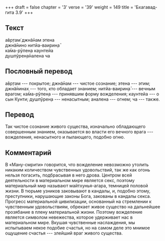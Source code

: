 +++
draft = false
chapter = '3'
verse = '39'
weight = 149
title = 'Бхагавад-гита 3.9'
+++
## Текст

а̄вр̣там̇ джн̃а̄нам этена  
джн̃а̄нино нитйа-ваирин̣а̄  
ка̄ма-рӯпен̣а каунтейа  
душпӯрен̣а̄налена ча

## Пословный перевод

а̄вр̣там --- покрытое; джн̃а̄нам --- чистое сознание; этена --- этим;
джн̃а̄нинах̣ --- того, кто обладает знанием; нитйа-ваирин̣а̄ --- вечным
врагом; ка̄ма-рӯпен̣а --- принявшим форму вожделения; каунтейа --- о сын
Кунти; душпӯрен̣а --- ненасытным; аналена --- огнем; ча --- также.

## Перевод

Так чистое сознание живого существа, изначально обладающего совершенным
знанием, оказывается во власти его вечного врага --- вожделения,
ненасытного и пылающего, подобно огню.

## Комментарий

В «Ману-смрити» говорится, что вожделение невозможно утолить никаким
количеством чувственных удовольствий, так же как огонь нельзя погасить,
подбрасывая в него дрова. Центром всей деятельности в материальном мире
является секс, поэтому материальный мир называют майтхунья-агара,
темницей половой жизни. В тюрьме узников заковывают в кандалы, и,
подобно этому, преступники, нарушающие законы Бога, закованы в кандалы
секса. Прогресс материальной цивилизации, основанный на стремлении к
чувственным удовольствиям, обрекает живое существо на дальнейшее
прозябание в плену материальной жизни. Поэтому вожделение является
символом невежества, которое удерживает нас в материальном мире. Вкушая
чувственные наслаждения, мы испытываем некое подобие счастья, но на
самом деле это мнимое ощущение счастья --- злейший враг живого существа.
